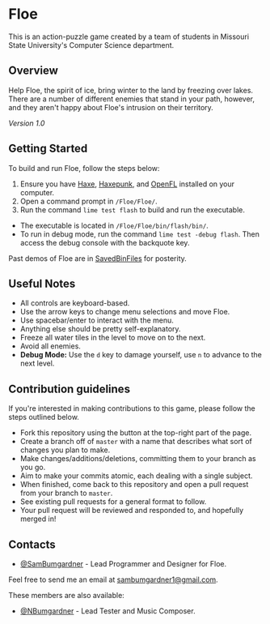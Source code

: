 # Floe

This is an action-puzzle game created by a team of students in Missouri State University's Computer Science department.

## Overview

Help Floe, the spirit of ice, bring winter to the land by freezing over lakes. There are a number of different enemies that stand in your path, however, and they aren't happy about Floe's intrusion on their territory. 

*Version 1.0*

## Getting Started

To build and run Floe, follow the steps below:

 1. Ensure you have [Haxe](http://www.haxe.org/download), [Haxepunk](http://www.haxepunk.com), and [OpenFL](http://www.openfl.org/download/) installed on your computer.
 2. Open a command prompt in `/Floe/Floe/`.
 3. Run the command `lime test flash` to build and run the executable.

* The executable is located in `/Floe/Floe/bin/flash/bin/`.
* To run in debug mode, run the command `lime test -debug flash`. Then access the debug console with the backquote key.

Past demos of Floe are in [SavedBinFiles](SavedBinFiles/readme.md) for posterity.

## Useful Notes

* All controls are keyboard-based. 
 * Use the arrow keys to change menu selections and move Floe.
 * Use spacebar/enter to interact with the menu.
 * Anything else should be pretty self-explanatory.
* Freeze all water tiles in the level to move on to the next.
* Avoid all enemies.
* **Debug Mode:** Use the `d` key to damage yourself, use `n` to advance to the next level.

## Contribution guidelines

If you're interested in making contributions to this game, please follow the steps outlined below.

* Fork this repository using the button at the top-right part of the page.
* Create a branch off of `master` with a name that describes what sort of changes you plan to make.
* Make changes/additions/deletions, committing them to your branch as you go. 
 * Aim to make your commits atomic, each dealing with a single subject.
* When finished, come back to this repository and open a pull request from your branch to `master`.
 * See existing pull requests for a general format to follow.
* Your pull request will be reviewed and responded to, and hopefully merged in!

## Contacts

* [@SamBumgardner](https://github.com/SamBumgardner) - Lead Programmer and Designer for Floe.

Feel free to send me an email at sambumgardner1@gmail.com.

These members are also available:
* [@NBumgardner](https://github.com/NBumgardner) - Lead Tester and Music Composer.
